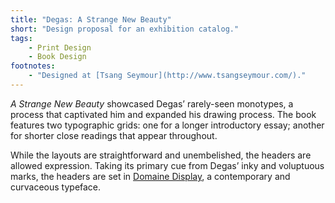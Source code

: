 ```yaml
---
title: "Degas: A Strange New Beauty"
short: "Design proposal for an exhibition catalog."
tags:
    - Print Design
    - Book Design
footnotes:
    - "Designed at [Tsang Seymour](http://www.tsangseymour.com/)."
---
```


*A Strange New Beauty* showcased Degas’ rarely-seen monotypes, a process that captivated him and expanded his drawing process. The book features two typographic grids: one for a longer introductory essay; another for shorter close readings that appear throughout.

While the layouts are straightforward and unembelished, the headers are allowed expression. Taking its primary cue from Degas’ inky and voluptuous marks, the headers are set in [Domaine Display](https://klim.co.nz/retail-fonts/domaine-display/), a contemporary and curvaceous typeface.

